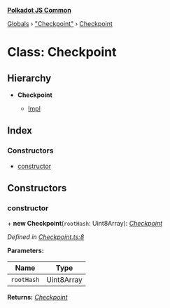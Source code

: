 **[Polkadot JS Common](../README.md)**

[Globals](../globals.md) › ["Checkpoint"](../modules/_checkpoint_.md) › [Checkpoint](_checkpoint_.checkpoint.md)

# Class: Checkpoint

## Hierarchy

* **Checkpoint**

  * [Impl](_impl_.impl.md)

## Index

### Constructors

* [constructor](_checkpoint_.checkpoint.md#constructor)

## Constructors

###  constructor

\+ **new Checkpoint**(`rootHash`: Uint8Array): *[Checkpoint](_checkpoint_.checkpoint.md)*

*Defined in [Checkpoint.ts:8](https://github.com/polkadot-js/common/blob/5e494b7/packages/trie-db/src/Checkpoint.ts#L8)*

**Parameters:**

Name | Type |
------ | ------ |
`rootHash` | Uint8Array |

**Returns:** *[Checkpoint](_checkpoint_.checkpoint.md)*